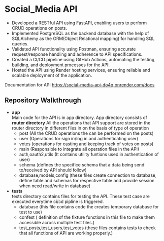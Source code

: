 # Social_Media API
- Developed a RESTful API using FastAPI, enabling users to perform CRUD operations on posts.
- Implemented PostgreSQL as the backend database with the help of SQLAlchemy as the ORM(Object Relational mapping) for handling SQL queries.
- Validated API functionality using Postman, ensuring accurate request/response handling and adherence to API specifications.
- Created a CI/CD pipeline using GitHub Actions, automating the testing, building, and deployment processes for the API.
- Hosted the API using Render hosting services, ensuring reliable and scalable deployment of the application.

Documentation for API https://social-media-api-do4q.onrender.com/docs

## Repository Walkthrough
* **app**</br>
   Main code for the API is in app directory.
   App directory consists of
   **router directory**
   All the operations that API support are stored in the router directory in different files in on the basis of type of operation
   - post (All the CRUD operations the can be performed on the posts)
   - user (Operations for sign in/log in and authenticating user)
   - votes (operations for casting and keeping track of votes on posts)
   - main (Responsible to integrate all operation files in the API)
   - auth,oauth2,utils (It contains utility funtions used in authentication of user)
   - schema (defines the specifice schema that a data being send to/received by API  should follow)
   - database,models,config  (these files create connection to database, define table and schemas for respective table and provide session when need read/write in database)
* **tests**</br>
  tests directory contains files for testing the API. These test case are executed everytime ci/cd pipline is triggered.
  - database (this file contains code the creates  temporary database for test to use)
  - confest ( definition of the fixture functions in this file to make them accessible across multiple test files.)
  - test_posts,test_users,test_votes (these files contains tests to check that all functions of API are working properly.)
